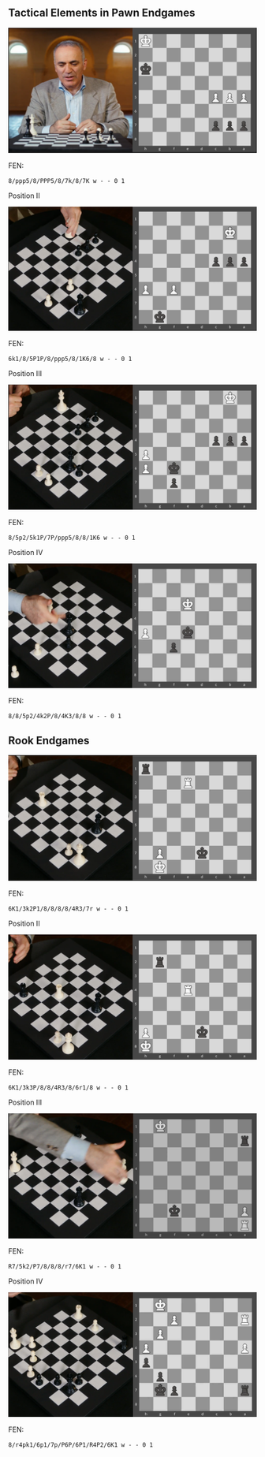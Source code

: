 ## Tactical Elements in Pawn Endgames

![](./assets/img-15.png)

FEN:

```
8/ppp5/8/PPP5/8/7k/8/7K w - - 0 1
```

Position II

![](./assets/img-16.png)

FEN:

```
6k1/8/5P1P/8/ppp5/8/1K6/8 w - - 0 1
```


Position III

![](./assets/img-17.png)

FEN:

```
8/5p2/5k1P/7P/ppp5/8/8/1K6 w - - 0 1
```


Position IV

![](./assets/img-18.png)

FEN:

```
8/8/5p2/4k2P/8/4K3/8/8 w - - 0 1
```


## Rook Endgames

![](./assets/img-19.png)

FEN:

```
6K1/3k2P1/8/8/8/8/4R3/7r w - - 0 1
```


Position II

![](./assets/img-20.png)

FEN:

```
6K1/3k3P/8/8/4R3/8/6r1/8 w - - 0 1
```


Position III

![](./assets/img-21.png)

FEN:

```
R7/5k2/P7/8/8/8/r7/6K1 w - - 0 1
```


Position IV

![](./assets/img-22.png)

FEN:

```
8/r4pk1/6p1/7p/P6P/6P1/R4P2/6K1 w - - 0 1
```

